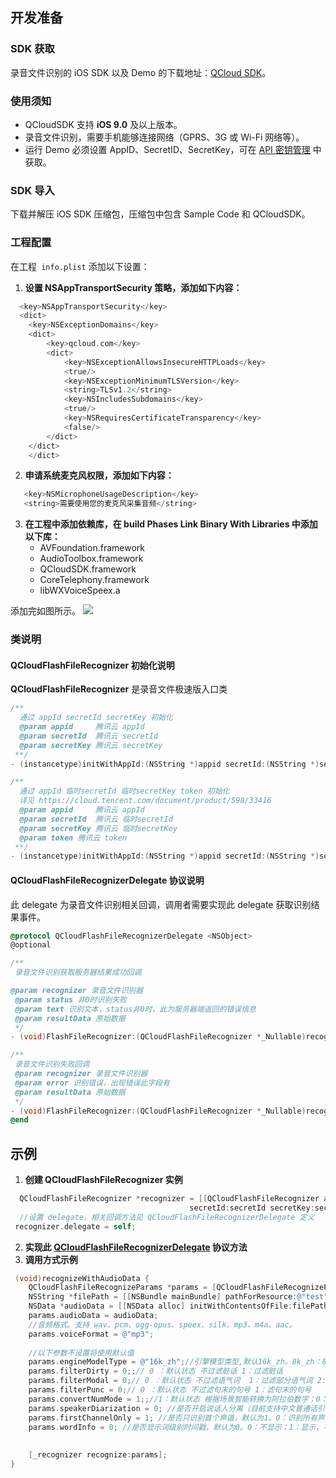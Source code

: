 ## 开发准备  
### SDK 获取
录音文件识别的 iOS SDK 以及 Demo 的下载地址：[QCloud SDK](https://sdk-1300466766.cos.ap-shanghai.myqcloud.com/realtime/QCloudSDK_IOS_v2.6.4.zip)。

### 使用须知
- QCloudSDK 支持 **iOS 9.0** 及以上版本。
- 录音文件识别，需要手机能够连接网络（GPRS、3G 或 Wi-Fi 网络等）。
- 运行 Demo 必须设置 AppID、SecretID、SecretKey，可在 [API 密钥管理](https://console.cloud.tencent.com/cam/capi) 中获取。

### SDK 导入
下载并解压 iOS SDK 压缩包，压缩包中包含 Sample Code 和 QCloudSDK。

### 工程配置
在工程` info.plist` 添加以下设置：
1. **设置 NSAppTransportSecurity 策略，添加如下内容：**
```objective-c
  <key>NSAppTransportSecurity</key>
  <dict>
	<key>NSExceptionDomains</key>
	<dict>
		<key>qcloud.com</key>
		<dict>
			<key>NSExceptionAllowsInsecureHTTPLoads</key>
			<true/>
			<key>NSExceptionMinimumTLSVersion</key>
			<string>TLSv1.2</string>
			<key>NSIncludesSubdomains</key>
			<true/>
			<key>NSRequiresCertificateTransparency</key>
			<false/>
		</dict>
	</dict>
    </dict>
```
2. **申请系统麦克风权限，添加如下内容：**
```objective-c
   <key>NSMicrophoneUsageDescription</key>
   <string>需要使用您的麦克风采集音频</string>
```
3. **在工程中添加依赖库，在 build Phases Link Binary With Libraries 中添加以下库：**
   + AVFoundation.framework
   + AudioToolbox.framework
   + QCloudSDK.framework
   + CoreTelephony.framework
   + libWXVoiceSpeex.a

添加完如图所示。
![](https://main.qcloudimg.com/raw/17ff6f4f4a27e0843de528eb070c2f32.png)

### 类说明
#### QCloudFlashFileRecognizer 初始化说明
**QCloudFlashFileRecognizer** 是录音文件极速版入口类
```objective-c
/**
  通过 appId secretId secretKey 初始化
  @param appid     腾讯云 appId
  @param secretId  腾讯云 secretId
  @param secretKey 腾讯云 secretKey
 **/
- (instancetype)initWithAppId:(NSString *)appid secretId:(NSString *)secretId secretKey:(NSString *)secretKey;

/** 
  通过 appId 临时secretId 临时secretKey token 初始化 
  详见 https://cloud.tencent.com/document/product/598/33416
  @param appid     腾讯云 appId
  @param secretId  腾讯云 临时secretId
  @param secretKey 腾讯云 临时secretKey
  @param token 腾讯云 token
 **/
- (instancetype)initWithAppId:(NSString *)appid secretId:(NSString *)secretId secretKey:(NSString *)secretKey token:(NSString *)token;
```

[](id:QCloudFlashFileRecognizerDelegate)
#### QCloudFlashFileRecognizerDelegate 协议说明
此 delegate 为录音文件识别相关回调，调用者需要实现此 delegate 获取识别结果事件。
```objective-c
@protocol QCloudFlashFileRecognizerDelegate <NSObject>
@optional

/**
 录音文件识别获取服务器结果成功回调

@param recognizer 录音文件识别器
 @param status 非0时识别失败
 @param text 识别文本，status非0时，此为服务器端返回的错误信息
 @param resultData 原始数据
 */
- (void)FlashFileRecognizer:(QCloudFlashFileRecognizer *_Nullable)recognizer status:(nullable NSInteger *) status text:(nullable NSString *)text resultData:(nullable NSDictionary *)resultData;

/**
 录音文件识别失败回调
 @param recognizer 录音文件识别器
 @param error 识别错误，出现错误此字段有
 @param resultData 原始数据
 */
- (void)FlashFileRecognizer:(QCloudFlashFileRecognizer *_Nullable)recognizer error:(nullable NSError *)error resultData:(nullable NSDictionary *)resultData;
@end
```

## 示例
1. **创建 QCloudFlashFileRecognizer 实例** 
```objective-c
  QCloudFlashFileRecognizer *recognizer = [[QCloudFlashFileRecognizer alloc] initWithAppId:appId 
  								        secretId:secretId secretKey:secretKey];
  //设置 delegate，相关回调方法见 QCloudFlashFileRecognizerDelegate 定义
 recognizer.delegate = self;
```
2. **实现此 [QCloudFlashFileRecognizerDelegate](#QCloudFlashFileRecognizerDelegate) 协议方法**
3. **调用方式示例**
```objective-c
 (void)recognizeWithAudioData {
    QCloudFlashFileRecognizeParams *params = [QCloudFlashFileRecognizeParams defaultRequestParams];
    NSString *filePath = [[NSBundle mainBundle] pathForResource:@"test" ofType:@"mp3"];
    NSData *audioData = [[NSData alloc] initWithContentsOfFile:filePath];
    params.audioData = audioData;
    //音频格式。支持 wav、pcm、ogg-opus、speex、silk、mp3、m4a、aac。
    params.voiceFormat = @"mp3";
    
    //以下参数不设置将使用默认值
    params.engineModelType = @"16k_zh";//引擎模型类型,默认16k_zh。8k_zh：8k 中文普通话通用；16k_zh：16k 中文普通话通用；16k_zh_video：16k 音视频领域。
    params.filterDirty = 0;;// 0 ：默认状态 不过滤脏话 1：过滤脏话
    params.filterModal = 0;// 0 ：默认状态 不过滤语气词  1：过滤部分语气词 2:严格过滤
    params.filterPunc = 0;// 0 ：默认状态 不过滤句末的句号 1：滤句末的句号
    params.convertNumMode = 1;;//1：默认状态 根据场景智能转换为阿拉伯数字；0：全部转为中文数字。
    params.speakerDiarization = 0; //是否开启说话人分离（目前支持中文普通话引擎），默认为0，0：不开启，1：开启。
    params.firstChannelOnly = 1; //是否只识别首个声道，默认为1。0：识别所有声道；1：识别首个声道。
    params.wordInfo = 0; //是否显示词级别时间戳，默认为0。0：不显示；1：显示，不包含标点时间戳，2：显示，包含标点时间戳。
    
    
    [_recognizer recognize:params];
}
```
